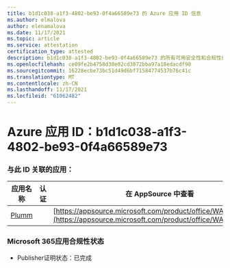 ```yaml
---
title: b1d1c038-a1f3-4802-be93-0f4a66589e73 的 Azure 应用 ID 信息
ms.author: elmalova
author: elenamalova
ms.date: 11/17/2021
ms.topic: article
ms.service: attestation
certification_type: attested
description: b1d1c038-a1f3-4802-be93-0f4a66589e73 的所有可用安全性和合规性信息。
ms.openlocfilehash: ce09fe2b4758d30e02cd3872bba97a18edacdf90
ms.sourcegitcommit: 16228ecbe73bc51d49d6bf71584774537b76c41c
ms.translationtype: MT
ms.contentlocale: zh-CN
ms.lasthandoff: 11/17/2021
ms.locfileid: "61062482"
---
```

# <a name="azure-app-id-b1d1c038-a1f3-4802-be93-0f4a66589e73"></a>Azure 应用 ID：b1d1c038-a1f3-4802-be93-0f4a66589e73


### <a name="apps-associated-with-this-id"></a>与此 ID 关联的应用：
| **应用名称** | **认证** | **在 AppSource 中查看** |
|--------------|---------------|-----------------------|
| [Plumm](https://docs.microsoft.com/microsoft-365-app-certification/forward/WA200003326) |  | [https://appsource.microsoft.com/product/office/WA200003326](https://appsource.microsoft.com/product/office/WA200003326) |

### <a name="microsoft-365-app-compliance-status"></a>Microsoft 365应用合规性状态
- Publisher证明状态：已完成

